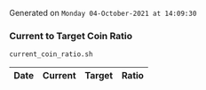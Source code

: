 Generated on `Monday 04-October-2021 at 14:09:30`

### Current to Target Coin Ratio
`current_coin_ratio.sh`

Date|Current|Target|Ratio
---|---|---|---
